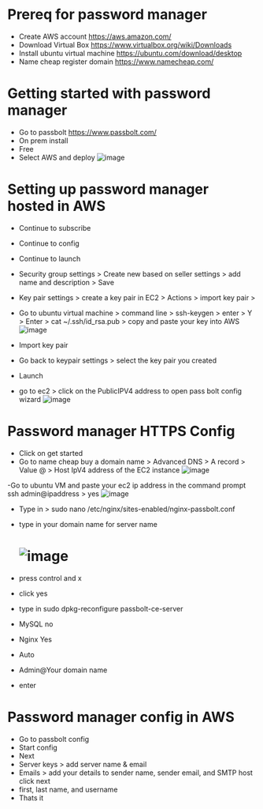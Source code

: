 # Prereq for password manager 
- Create AWS account https://aws.amazon.com/
- Download Virtual Box https://www.virtualbox.org/wiki/Downloads
- Install ubuntu virtual machine https://ubuntu.com/download/desktop
- Name cheap register domain https://www.namecheap.com/







# Getting started with password manager
- Go to passbolt https://www.passbolt.com/
- On prem install
- Free
- Select AWS and deploy
  ![image](https://github.com/ali0999109/Password/assets/145396907/78014f0a-12b9-4107-8aba-37f833c03e19)







# Setting up password manager hosted in AWS
- Continue to subscribe
- Continue to config
- Continue to launch
- Security group settings > Create new based on seller settings > add name and description > Save
- Key pair settings > create a key pair in EC2 > Actions > import key pair >
- Go to ubuntu virtual machine > command line > ssh-keygen > enter > Y > Enter > cat ~/.ssh/id_rsa.pub > copy and paste your key into AWS
  ![image](https://github.com/ali0999109/Password/assets/145396907/fb185b05-5389-49b9-86ee-1c5f370ad85d)

- Import key pair
- Go back to keypair settings > select the key pair you created
- Launch
- go to ec2 > click on the PublicIPV4 address to open pass bolt config wizard
  ![image](https://github.com/ali0999109/Password/assets/145396907/20070f90-631e-4fba-a886-851e9c04ae9f)





# Password manager HTTPS Config
- Click on get started
- Go to name cheap buy a domain name > Advanced DNS > A record > Value @ > Host IpV4 address of the EC2 instance
  ![image](https://github.com/ali0999109/Password/assets/145396907/8057983a-784a-4ed8-ab44-cb716ce870b0)

-Go to ubuntu VM and paste your ec2 ip address in the command prompt  ssh admin@ipaddress > yes
![image](https://github.com/ali0999109/Password/assets/145396907/16182272-265a-4570-a0f9-45c8630fe9a4)

- Type in > sudo nano /etc/nginx/sites-enabled/nginx-passbolt.conf
- type in your domain name for server name

  
  ![image](https://github.com/ali0999109/Password/assets/145396907/7eacf0e0-bf16-48d0-8e26-2d4abcfc4c3a)
  ========
- press control and x
- click yes
- type in sudo dpkg-reconfigure passbolt-ce-server
- MySQL no
- Nginx Yes
- Auto
- Admin@Your domain name
- enter
  








# Password manager config in AWS
- Go to passbolt config
- Start config
- Next
- Server keys > add server name & email
- Emails > add your details to sender name, sender email, and SMTP host click next
- first, last name, and username
- Thats it






#


